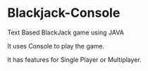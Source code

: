 # Blackjack-Console
Text Based BlackJack game using JAVA

It uses Console to play the game.

It has features for Single Player or Multiplayer.
